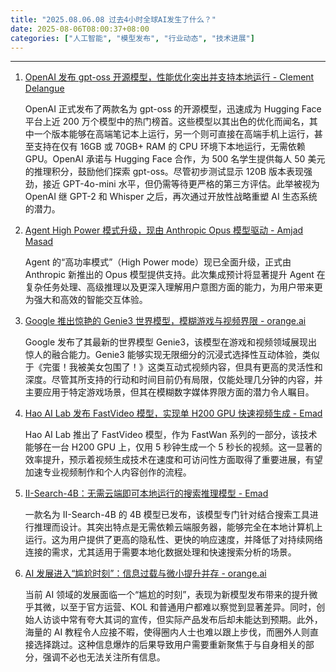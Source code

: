```yaml
---
title: "2025.08.06.08 过去4小时全球AI发生了什么？"
date: 2025-08-06T08:00:37+08:00
categories: ["人工智能", "模型发布", "行业动态", "技术进展"]
---
```


---

1.  [OpenAI 发布 gpt-oss 开源模型，性能优化突出并支持本地运行 - Clement Delangue](https://x.com/ClementDelangue/status/1952827283808375168)

    OpenAI 正式发布了两款名为 gpt-oss 的开源模型，迅速成为 Hugging Face 平台上近 200 万个模型中的热门榜首。这些模型以其出色的优化而闻名，其中一个版本能够在高端笔记本上运行，另一个则可直接在高端手机上运行，甚至支持在仅有 16GB 或 70GB+ RAM 的 CPU 环境下本地运行，无需依赖 GPU。OpenAI 承诺与 Hugging Face 合作，为 500 名学生提供每人 50 美元的推理积分，鼓励他们探索 gpt-oss。尽管初步测试显示 120B 版本表现强劲，接近 GPT-4o-mini 水平，但仍需等待更严格的第三方评估。此举被视为 OpenAI 继 GPT-2 和 Whisper 之后，再次通过开放性战略重塑 AI 生态系统的潜力。

2.  [Agent High Power 模式升级，现由 Anthropic Opus 模型驱动 - Amjad Masad](https://x.com/amasad/status/1952868791396041182)

    Agent 的“高功率模式”（High Power mode）现已全面升级，正式由 Anthropic 新推出的 Opus 模型提供支持。此次集成预计将显著提升 Agent 在复杂任务处理、高级推理以及更深入理解用户意图方面的能力，为用户带来更为强大和高效的智能交互体验。

3.  [Google 推出惊艳的 Genie3 世界模型，模糊游戏与视频界限 - orange.ai](https://x.com/oran_ge/status/1952860050621686263)

    Google 发布了其最新的世界模型 Genie3，该模型在游戏和视频领域展现出惊人的融合能力。Genie3 能够实现无限细分的沉浸式选择性互动体验，类似于《完蛋！我被美女包围了！》这类互动式视频内容，但具有更高的灵活性和深度。尽管其所支持的行动和时间目前仍有局限，仅能处理几分钟的内容，并主要应用于特定游戏场景，但其在模糊数字媒体界限方面的潜力令人瞩目。

4.  [Hao AI Lab 发布 FastVideo 模型，实现单 H200 GPU 快速视频生成 - Emad](https://x.com/EMostaque/status/1952833478677901457)

    Hao AI Lab 推出了 FastVideo 模型，作为 FastWan 系列的一部分，该技术能够在一台 H200 GPU 上，仅用 5 秒钟生成一个 5 秒长的视频。这一显著的效率提升，预示着视频生成技术在速度和可访问性方面取得了重要进展，有望加速专业视频制作和个人内容创作的流程。

5.  [II-Search-4B：无需云端即可本地运行的搜索推理模型 - Emad](https://x.com/EMostaque/status/1952848610410020927)

    一款名为 II-Search-4B 的 4B 模型已发布，该模型专门针对结合搜索工具进行推理而设计。其突出特点是无需依赖云端服务器，能够完全在本地计算机上运行。这为用户提供了更高的隐私性、更快的响应速度，并降低了对持续网络连接的需求，尤其适用于需要本地化数据处理和快速搜索分析的场景。

6.  [AI 发展进入“尴尬时刻”：信息过载与微小提升并存 - orange.ai](https://x.com/oran_ge/status/1952851442416632124)

    当前 AI 领域的发展面临一个“尴尬的时刻”，表现为新模型发布带来的提升微乎其微，以至于官方运营、KOL 和普通用户都难以察觉到显著差异。同时，创始人访谈中常有夸大其词的宣传，但实际产品发布后却未能达到预期。此外，海量的 AI 教程令人应接不暇，使得圈内人士也难以跟上步伐，而圈外人则直接选择跳过。这种信息爆炸的后果导致用户需要重新聚焦于与自身相关的部分，强调不必也无法关注所有信息。